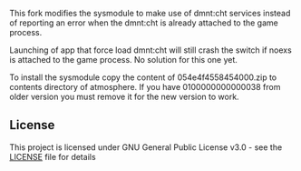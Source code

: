 This fork modifies the sysmodule to make use of dmnt:cht services instead of reporting an error when the dmnt:cht is already attached to the game process.

Launching of app that force load dmnt:cht will still crash the switch if noexs is attached to the game process. No solution for this one yet. 

To install the sysmodule copy the content of 054e4f4558454000.zip to contents directory of atmosphere.
If you have 0100000000000038 from older version you must remove it for the new version to work.

## License

This project is licensed under GNU General Public License v3.0 - see the [LICENSE](LICENSE) file for details



